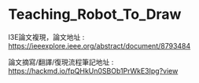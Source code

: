 # Teaching_Robot_To_Draw
I3E論文複現，論文地址 : https://ieeexplore.ieee.org/abstract/document/8793484

論文摘寫/翻譯/復現流程筆記地址 : https://hackmd.io/fpQHkUn0SBOb1PrWkE3Ipg?view

